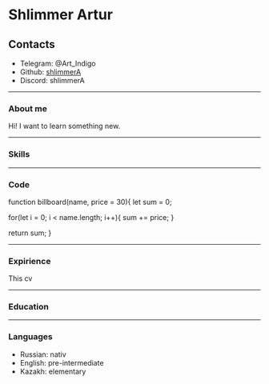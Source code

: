 # Shlimmer Artur

## Contacts
* Telegram: @Art_Indigo
* Github: [shlimmerA](https://github.com/ShlimmerA)
* Discord: shlimmerA
***

### About me
Hi! I want to learn something new.
***

### Skills
***

### Code
function billboard(name, price = 30){
  let sum = 0;
  
  for(let i = 0; i < name.length; i++){
    sum += price;
  }
  
  return sum;
} 
***

### Expirience 
This cv
*** 

### Education
***

### Languages 
* Russian: nativ
* English: pre-intermediate
* Kazakh: elementary